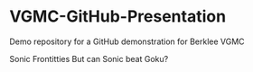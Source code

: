 # VGMC-GitHub-Presentation

Demo repository for a GitHub demonstration for Berklee VGMC





Sonic Frontitties
But can Sonic beat Goku?
